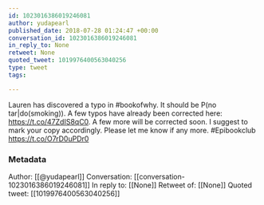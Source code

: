 ```yaml
---
id: 1023016386019246081
author: yudapearl
published_date: 2018-07-28 01:24:47 +00:00
conversation_id: 1023016386019246081
in_reply_to: None
retweet: None
quoted_tweet: 1019976400563040256
type: tweet
tags:

---
```


Lauren has discovered a typo in #bookofwhy. It should be P(no tar|do(smoking)). A few typos have already been corrected here: https://t.co/47ZdIS8qC0. A few more will be corrected soon. I suggest to mark your copy accordingly. Please let me know if any more. #Epibookclub https://t.co/O7rD0uPDr0

### Metadata

Author: [[@yudapearl]]
Conversation: [[conversation-1023016386019246081]]
In reply to: [[None]]
Retweet of: [[None]]
Quoted tweet: [[1019976400563040256]]

